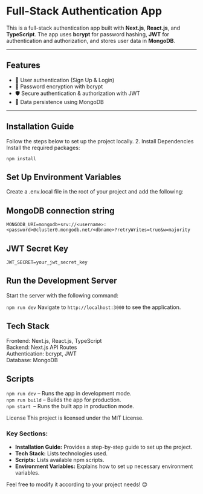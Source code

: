 # Full-Stack Authentication App

This is a full-stack authentication app built with **Next.js**, **React.js**, and **TypeScript**. The app uses **bcrypt** for password hashing, **JWT** for authentication and authorization, and stores user data in **MongoDB**.

-----------------------------------------------------------------------------------------------------------------------------


## Features

- 🔐 User authentication (Sign Up & Login)
- 🔑 Password encryption with bcrypt
- 🛡️ Secure authentication & authorization with JWT
- 💾 Data persistence using MongoDB

---

## Installation Guide

Follow the steps below to set up the project locally.
2. Install Dependencies
Install the required packages:


```
npm install
```

## Set Up Environment Variables
Create a .env.local file in the root of your project and add the following:


## MongoDB connection string
```MONGODB_URI=mongodb+srv://<username>:<password>@cluster0.mongodb.net/<dbname>?retryWrites=true&w=majority```

## JWT Secret Key
```JWT_SECRET=your_jwt_secret_key```

## Run the Development Server
Start the server with the following command:


```npm run dev```
Navigate to ```http://localhost:3000``` to see the application.

## Tech Stack
Frontend: Next.js, React.js, TypeScript<br>
Backend: Next.js API Routes<br>
Authentication: bcrypt, JWT<br>
Database: MongoDB


## Scripts
```npm run dev``` – Runs the app in development mode.<br>
```npm run build``` – Builds the app for production.<br>
```npm start ```– Runs the built app in production mode.

License
This project is licensed under the MIT License.


### Key Sections:
- **Installation Guide:** Provides a step-by-step guide to set up the project.
- **Tech Stack:** Lists technologies used.
- **Scripts:** Lists available npm scripts.
- **Environment Variables:** Explains how to set up necessary environment variables.

Feel free to modify it according to your project needs! 😊









